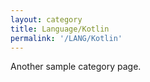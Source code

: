 ```yaml
---
layout: category
title: Language/Kotlin
permalink: '/LANG/Kotlin'
---
```




Another sample category page.
